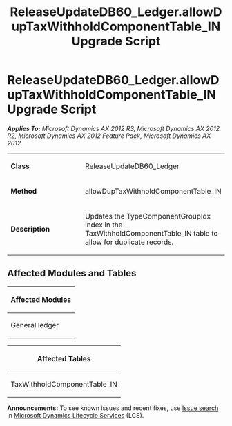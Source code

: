 ﻿---
title: ReleaseUpdateDB60_Ledger.allowDupTaxWithholdComponentTable_IN Upgrade Script
TOCTitle: ReleaseUpdateDB60_Ledger.allowDupTaxWithholdComponentTable_IN Upgrade Script
ms:assetid: 57b59667-26da-f431-993c-8c8bc37a142f
ms:mtpsurl: https://msdn.microsoft.com/en-us/library/JJ736234(v=AX.60)
ms:contentKeyID: 49708410
ms.date: 05/18/2015
mtps_version: v=AX.60
---

# ReleaseUpdateDB60\_Ledger.allowDupTaxWithholdComponentTable\_IN Upgrade Script 


_**Applies To:** Microsoft Dynamics AX 2012 R3, Microsoft Dynamics AX 2012 R2, Microsoft Dynamics AX 2012 Feature Pack, Microsoft Dynamics AX 2012_

<table>
<colgroup>
<col style="width: 50%" />
<col style="width: 50%" />
</colgroup>
<tbody>
<tr class="odd">
<td><p><strong>Class</strong></p></td>
<td><p>ReleaseUpdateDB60_Ledger</p></td>
</tr>
<tr class="even">
<td><p><strong>Method</strong></p></td>
<td><p>allowDupTaxWithholdComponentTable_IN</p></td>
</tr>
<tr class="odd">
<td><p><strong>Description</strong></p></td>
<td><p>Updates the TypeComponentGroupIdx index in the TaxWithholdComponentTable_IN table to allow for duplicate records.</p></td>
</tr>
</tbody>
</table>


## Affected Modules and Tables

<table>
<colgroup>
<col style="width: 100%" />
</colgroup>
<thead>
<tr class="header">
<th><p>Affected Modules</p></th>
</tr>
</thead>
<tbody>
<tr class="odd">
<td><p>General ledger</p></td>
</tr>
</tbody>
</table>


<table>
<colgroup>
<col style="width: 100%" />
</colgroup>
<thead>
<tr class="header">
<th><p>Affected Tables</p></th>
</tr>
</thead>
<tbody>
<tr class="odd">
<td><p>TaxWithholdComponentTable_IN</p></td>
</tr>
</tbody>
</table>

  
**Announcements:** To see known issues and recent fixes, use [Issue search](http://go.microsoft.com/fwlink/?linkid=389258) in [Microsoft Dynamics Lifecycle Services](http://go.microsoft.com/fwlink/?linkid=306505) (LCS).

